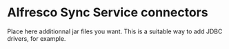 # Alfresco Sync Service connectors

Place here additionnal jar files you want. This is a suitable way to add JDBC
drivers, for example.
